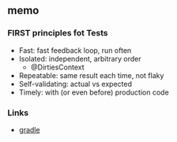 ## memo

### FIRST principles fot Tests
- Fast: fast feedback loop, run often
- Isolated: independent, arbitrary order
    - @DirtiesContext
- Repeatable: same result each time, not flaky
- Self-validating: actual vs expected
- Timely: with (or even before) production code

### Links
- [gradle](https://gradle.org/)
